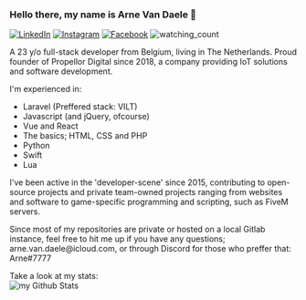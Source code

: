 ### Hello there, my name is Arne Van Daele 👋

<a href="https://www.linkedin.com/in/arne-van-daele/" target="_blank"><img src="https://img.shields.io/badge/LinkedIn-%230077B5.svg?&style=flat-square&logo=linkedin&logoColor=white" alt="LinkedIn"></a>
<a href="https://www.instagram.com/arnevandaele/" target="_blank"><img src="https://img.shields.io/badge/Instagram-%23E4405F.svg?&style=flat-square&logo=instagram&logoColor=white" alt="Instagram"></a>
<a href="https://www.facebook.com/arnevdaele" target="_blank"><img src="https://img.shields.io/badge/Facebook-%231877F2.svg?&style=flat-square&logo=facebook&logoColor=white" alt="Facebook"></a>
<img src="https://komarev.com/ghpvc/?username=arnevdaele&color=brightgreen" alt="watching_count" />

<p>A 23 y/o full-stack developer from Belgium, living in The Netherlands. Proud founder of Propellor Digital since 2018, a company providing IoT solutions and software development.</p>
<p>I'm experienced in:</p>
<ul>
  <li>Laravel (Preffered stack: VILT)</li>
  <li>Javascript (and jQuery, ofcourse)</li>
  <li>Vue and React</li>
  <li>The basics; HTML, CSS and PHP</li>
  <li>Python</li>
  <li>Swift</li>
  <li>Lua</li>
</ul>

<p>I've been active in the 'developer-scene' since 2015, contributing to open-source projects and private team-owned projects ranging from websites and software to game-specific programming and scripting, such as FiveM servers.</p>

<p>Since most of my repositories are private or hosted on a local Gitlab instance, feel free to hit me up if you have any questions; arne.van.daele@icloud.com, or through Discord for those who preffer that: Arne#7777</p>
Take a look at my stats:<br>
<img align="center" src="https://github-readme-stats.vercel.app/api?username=arnevdaele&include_all_commits=true&count_private=true&show_icons=true&line_height=20&title_color=2B5BBD&icon_color=1124BB&text_color=A1A1A1&bg_color=0,000000,130F40" alt="my Github Stats"/>
